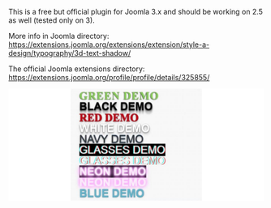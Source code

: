 This is a free but official plugin for Joomla 3.x and should be working on 2.5 as well (tested only on 3). 

More info in Joomla directory: https://extensions.joomla.org/extensions/extension/style-a-design/typography/3d-text-shadow/

The official Joomla extensions directory: https://extensions.joomla.org/profile/profile/details/325855/

![alt text](https://raw.githubusercontent.com/unisoftdev/3d_text_shadow_for_Joomla/master/joomla_plugin.jpg)
